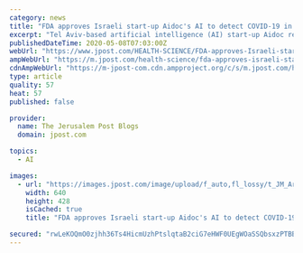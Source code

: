 ```yaml
---
category: news
title: "FDA approves Israeli start-up Aidoc's AI to detect COVID-19 in CT scans"
excerpt: "Tel Aviv-based artificial intelligence (AI) start-up Aidoc received approval by the US Food and Drug Administration (FDA) for their product helping doctors in detection and triage of findings associated with the coronavirus,"
publishedDateTime: 2020-05-08T07:03:00Z
webUrl: "https://www.jpost.com/HEALTH-SCIENCE/FDA-approves-Israeli-start-up-Aidocs-AI-to-detect-COVID-19-in-CT-scans-627359"
ampWebUrl: "https://m.jpost.com/health-science/fda-approves-israeli-start-up-aidocs-ai-to-detect-covid-19-in-ct-scans-627359/amp"
cdnAmpWebUrl: "https://m-jpost-com.cdn.ampproject.org/c/s/m.jpost.com/health-science/fda-approves-israeli-start-up-aidocs-ai-to-detect-covid-19-in-ct-scans-627359/amp"
type: article
quality: 57
heat: 57
published: false

provider:
  name: The Jerusalem Post Blogs
  domain: jpost.com

topics:
  - AI

images:
  - url: "https://images.jpost.com/image/upload/f_auto,fl_lossy/t_JM_ArticleMainImageFaceDetect/457504"
    width: 640
    height: 428
    isCached: true
    title: "FDA approves Israeli start-up Aidoc's AI to detect COVID-19 in CT scans"

secured: "rwLeKOQmO0zjhh36Ts4HicmUzhPtslqtaB2ciG7eHWF0UEgWOaSSQbsxzPTBBBpko5qT6xbaPttXJXgQ2VRv9mOWD0lgSV2wEj4cOXJEtkgGgAoVy2XqjALGU4c7VBMNCPh/6/Y1jef58+3ZrqzN8yx6c46gavBuMgsnyBKzRmGdl+f3zrJ7IB194giz68frVyUa52A6QflyinWqXLbuGnFmjGUuRQO0+CMS8jnjr3PMvKjEpCAam2xm+BMEV/Kr9sN8QPJ17Cu/4m8UqNprlkL+aiR/BkfzkoS9fi+No8rnDKqLr9u7RsCeox+FAVt/bdPHS4HZLY19EK6noi5mi40eXCWnY4YO6DW4eA+y7cA7AFNM1b919M1zKAwTeqTaBGUYNrHyWPB9zeWtNQ21Z2PvcY2BEr5LlWcjj+TsJV1zogZ9uOHgVj8CnTTunEwqV66F2Gb3+ikaXdbapCMUQe6wZi4mPUAsEWxhstjPfCc=;vVyIEUerZcVzVISx3NLWeg=="
---
```


